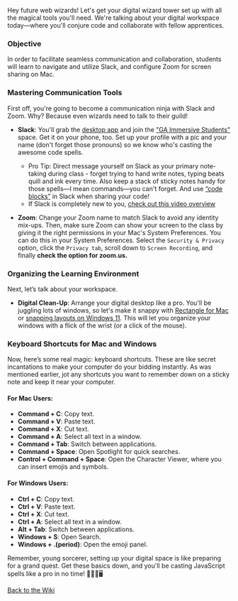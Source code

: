 Hey future web wizards! Let's get your digital wizard tower set up with all the magical tools you'll need. We're talking about your digital workspace today—where you'll conjure code and collaborate with fellow apprentices.

### Objective

In order to facilitate seamless communication and collaboration, students will learn to navigate and utilize Slack, and configure Zoom for screen sharing on Mac.

### Mastering Communication Tools

First off, you're going to become a communication ninja with Slack and Zoom. Why? Because even wizards need to talk to their guild!

- **Slack**: You'll grab the [desktop app](https://slack.com/intl/en-in/downloads) and join the ["GA Immersive Students"](http://ga-students.slack.com) space. Get it on your phone, too. Set up your profile with a pic and your name (don't forget those pronouns) so we know who's casting the awesome code spells.
  - Pro Tip: Direct message yourself on Slack as your primary note-taking during class - forget trying to hand write notes, typing beats quill and ink every time. Also keep a stack of sticky notes handy for those spells—I mean commands—you can't forget. And use [“code blocks”](https://youtu.be/tRIIk22GylE?si=4fvUU2VYxQzWVUkU) in Slack when sharing your code!
  - If Slack is completely new to you, [check out this video overview](https://youtu.be/Yt66-u5UVOM?si=j5HBcGkXOht3MoOn)

- **Zoom**: Change your Zoom name to match Slack to avoid any identity mix-ups. Then, make sure Zoom can show your screen to the class by giving it the right permissions in your Mac's System Preferences. You can do this in your System Preferences. Select the ```Security & Privacy``` option, click the ```Privacy tab```, scroll down to ```Screen Recording```, and finally **check the option for zoom.us.**

### Organizing the Learning Environment

Next, let’s talk about your workspace.

- **Digital Clean-Up**: Arrange your digital desktop like a pro. You'll be juggling lots of windows, so let's make it snappy with [Rectangle for Mac](https://www.youtube.com/watch?v=y_s6gqWeuVc) or [snapping layouts on Windows 11](https://www.youtube.com/watch?v=b11saSsXwPs). This will let you organize your windows with a flick of the wrist (or a click of the mouse).

### Keyboard Shortcuts for Mac and Windows

Now, here’s some real magic: keyboard shortcuts. These are like secret incantations to make your computer do your bidding instantly.  As was mentioned earlier, jot any shortcuts you want to remember down on a sticky note and keep it near your computer.

#### For Mac Users:
- **Command + C**: Copy text.
- **Command + V**: Paste text.
- **Command + X**: Cut text.
- **Command + A**: Select all text in a window.
- **Command + Tab**: Switch between applications.
- **Command + Space**: Open Spotlight for quick searches.
- **Control + Command + Space**: Open the Character Viewer, where you can insert emojis and symbols.

#### For Windows Users:
- **Ctrl + C**: Copy text.
- **Ctrl + V**: Paste text.
- **Ctrl + X**: Cut text.
- **Ctrl + A**: Select all text in a window.
- **Alt + Tab**: Switch between applications.
- **Windows + S**: Open Search.
- **Windows + .(period)**: Open the emoji panel.

Remember, young sorcerer, setting up your digital space is like preparing for a grand quest. Get these basics down, and you'll be casting JavaScript spells like a pro in no time! 🧙‍♂️✨🖥️

[Back to the Wiki](https://github.com/nayaba/pw-wiki)
